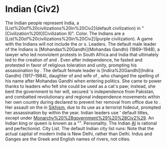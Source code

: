 # Indian (Civ2)

The Indian people represent India, a [List%20of%20civilizations%20in%20Civ2](default civilization) in "[Civilization%20II](Civilization II)".
Color.
The Indians are a [List%20of%20civilizations%20in%20Civ2](purple civilization). A game with the Indians will not include the or s.
Leaders.
The default male leader of the Indians is [Mohandas%20Gandhi](Mohandas Gandhi) (1869–1948), a lawyer who led nonviolent protests in South Africa and India that ultimately led to the creation of and . Even after independence, he fasted and protested in favor of religious toleration and unity, prompting his assassination by .
The default female leader is [Indira%20Gandhi](Indira Gandhi) (1917–1984), daughter of and wife of , who changed the spelling of his name after Mohandas Gandhi when entering politics. She came to power thanks to leaders who felt she could be used as a cat's paw; instead, she bent the government to her will, secured 's independence from Pakistan, and combatted revolutionary and regional independence movements within her own country during declared to prevent her removal from office due to . Her assault on the in [Sikhism](Sikhism), due to its use as a terrorist hideout, prompted her assassination by within the year.
Indian leaders use ' default titles, except under [Monarchy%20%28government%29%20%28Civ2%29](monarchy). An Indian king or queen is known as a "".
Personality.
The Indian [AI](AI) is rational and perfectionist.
City List.
The default Indian city list runs:
Note that the actual capital of modern India is New Delhi, rather than Delhi. Indus and Ganges are the Greek and English names of rivers, not cities.